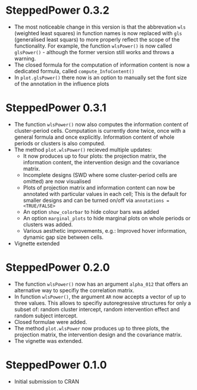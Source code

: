 

# SteppedPower 0.3.2

* The most noticeable change in this version is that the abbrevation `wls` 
(weighted least squares) in function names is now replaced with `gls`
(generalised least squars) to more properly reflect the scope of the functionality.
For example, the function `wlsPower()` is now called `glsPower()` - although the
former version still works and throws a warning. 
* The closed formula for the computation of information content is now a dedicated formula, 
called `compute_InfoContent()` 
* In `plot.glsPower()` there now is an option to manually set the font size of the
annotation in the influence plots


# SteppedPower 0.3.1

* The function `wlsPower()` now also computes the information content of 
cluster-period cells. Computation is currently done twice, once with a general formula
and once explicitly. Information content of whole periods or clusters is also computed.
* The method `plot.wlsPower()` recieved multiple updates:
  * It now produces up to four plots: the projection matrix, 
  the information content, the intervention design and the covariance matrix.
  * Incomplete designs (SWD where some cluster-period cells are omitted) are now visualised
  * Plots of projection matrix and information content can now be annotated with particular values in each cell;
  This is the default for smaller designs and can be turned on/off via `annotations = <TRUE/FALSE>`
  * An option `show_colorbar` to hide colour bars was added
  * An option `marginal_plots` to hide marginal plots on whole periods or clusters was added.
  * Various aesthetic improvements, e.g.: Improved hover information, dynamic gap size between cells.
* Vignette extended
  


# SteppedPower 0.2.0 

* The function `wlsPower()` now has an argument `alpha_012` that offers an alternative
way to specifiy the correlation matrix.
* In function `wlsPower()`, the argument `AR` now accepts a vector of up to three values. 
This allows to specifiy autoregressive structures for only a subset of: random cluster intercept, 
random intervention effect and random subject intercept. 
* Closed formulae were added. 
* The method `plot.wlsPower` now produces up to three plots, the projection matrix, the intervention design and the covariance matrix.
* The vignette was extended.


# SteppedPower 0.1.0

* Initial submission to CRAN
